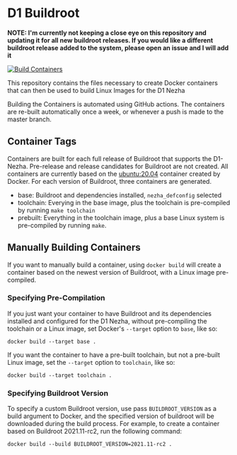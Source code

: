 # D1 Buildroot


**NOTE: I'm currently not keeping a close eye on this repository and updating it for all new buildroot releases. If you would like a different buildroot release added to the system, please open an issue and I will add it**

[![Build Containers](https://github.com/marsfan/d1-buildroot/actions/workflows/docker-publish.yml/badge.svg)](https://github.com/marsfan/d1-buildroot/actions/workflows/docker-publish.yml)

This repository contains the files necessary to create Docker containers
that can then be used to build Linux Images for the D1 Nezha

Building the Containers is automated using GitHub actions. The containers are
re-built automatically once a week, or whenever a push is made to the master
branch.

## Container Tags

Containers are built for each full release of Buildroot that supports the
D1-Nezha. Pre-release and release candidates for Buildroot are not created.
All containers are currently based on the
[ubuntu:20.04](https://hub.docker.com/_/ubuntu) container created by Docker.
For each version of Buildroot, three containers are generated.

* base: Buildroot and dependencies installed, `nezha_defconfig` selected
* toolchain: Everying in the base image, plus the toolchain is pre-compiled
    by running `make toolchain`
* prebuilt: Everything in the toolchain image, plus a base Linux system is
    pre-compiled by running `make`.

## Manually Building Containers

If you want to manually build a container, using `docker build` will create
a container based on the newest version of Buildroot, with a Linux image
pre-compiled.


### Specifying Pre-Compilation

If you just want your container to have Buildroot and its dependencies 
installed and configured for the D1 Nezha, without pre-compiling the toolchain
or a Linux image, set Docker's `--target` option to `base`, like so:

```shell
docker build --target base .
```

If you want the container to have a pre-built toolchain, but not a pre-built
Linux image, set the `--target` option to `toolchain`, like so:

```shell
docker build --target toolchain .
```

### Specifying Buildroot Version

To specify a custom Buildroot version, use pass `BUILDROOT_VERSION` as a build
argument to Docker, and the specified version of buildroot will be
downloaded during the build process. For example, to create a container based 
on Buildroot 2021.11-rc2, run the following command:

```shell
docker build --build BUILDROOT_VERSION=2021.11-rc2 .
```
